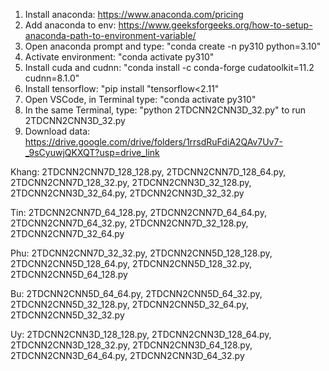 1. Install anaconda: https://www.anaconda.com/pricing
2. Add anaconda to env: https://www.geeksforgeeks.org/how-to-setup-anaconda-path-to-environment-variable/
3. Open anaconda prompt and type: "conda create -n py310 python=3.10"
4. Activate environment: "conda activate py310"
5. Install cuda and cudnn: "conda install -c conda-forge cudatoolkit=11.2 cudnn=8.1.0"
6. Install tensorflow: "pip install "tensorflow<2.11" 
7. Open VSCode, in Terminal type: "conda activate py310"
8. In the same Terminal, type: "python 2TDCNN2CNN3D_32.py" to run 2TDCNN2CNN3D_32.py
9. Download data: https://drive.google.com/drive/folders/1rrsdRuFdiA2QAv7Uv7-_9sCyuwjQKXQT?usp=drive_link

Khang: 2TDCNN2CNN7D_128_128.py, 2TDCNN2CNN7D_128_64.py, 2TDCNN2CNN7D_128_32.py, 2TDCNN2CNN3D_32_128.py, 2TDCNN2CNN3D_32_64.py, 2TDCNN2CNN3D_32_32.py

Tin: 2TDCNN2CNN7D_64_128.py, 2TDCNN2CNN7D_64_64.py, 2TDCNN2CNN7D_64_32.py, 2TDCNN2CNN7D_32_128.py, 2TDCNN2CNN7D_32_64.py

Phu: 2TDCNN2CNN7D_32_32.py, 2TDCNN2CNN5D_128_128.py, 2TDCNN2CNN5D_128_64.py, 2TDCNN2CNN5D_128_32.py, 2TDCNN2CNN5D_64_128.py

Bu: 2TDCNN2CNN5D_64_64.py, 2TDCNN2CNN5D_64_32.py, 2TDCNN2CNN5D_32_128.py, 2TDCNN2CNN5D_32_64.py, 2TDCNN2CNN5D_32_32.py

Uy: 2TDCNN2CNN3D_128_128.py, 2TDCNN2CNN3D_128_64.py, 2TDCNN2CNN3D_128_32.py, 2TDCNN2CNN3D_64_128.py, 2TDCNN2CNN3D_64_64.py, 2TDCNN2CNN3D_64_32.py
